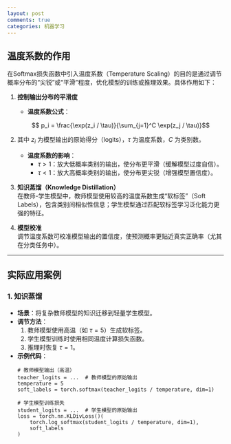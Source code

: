 ```yaml
---
layout: post
comments: true
categories: 机器学习
---
```



## 温度系数的作用
在Softmax损失函数中引入温度系数（Temperature Scaling）的目的是通过调节概率分布的“尖锐”或“平滑”程度，优化模型的训练或推理效果。具体作用如下：

1. **控制输出分布的平滑度**
    - **温度系数公式**：  
      
   $$ p_i = \frac{\exp(z_i / \tau)}{\sum_{j=1}^C \exp(z_j / \tau)}$$
2. 
      其中 $z_i$ 为模型输出的原始得分（logits），$\tau$ 为温度系数，$C$ 为类别数。
    - **温度系数的影响**：
        - $\tau > 1$：放大低概率类别的输出，使分布更平滑（缓解模型过度自信）。
        - $\tau < 1$：放大高概率类别的输出，使分布更尖锐（增强模型置信度）。

2. **知识蒸馏（Knowledge Distillation）**  
   在教师-学生模型中，教师模型使用较高的温度系数生成“软标签”（Soft Labels），包含类别间相似性信息；学生模型通过匹配软标签学习泛化能力更强的特征。

3. **模型校准**  
   调节温度系数可校准模型输出的置信度，使预测概率更贴近真实正确率（尤其在分类任务中）。

---

## 实际应用案例

### 1. 知识蒸馏
- **场景**：将复杂教师模型的知识迁移到轻量学生模型。
- **调节方法**：
    1. 教师模型使用高温（如 $\tau=5$）生成软标签。
    2. 学生模型训练时使用相同温度计算损失函数。
    3. 推理时恢复 $\tau=1$。
- **示例代码**：
  ```
  # 教师模型输出（高温）
  teacher_logits = ...  # 教师模型的原始输出
  temperature = 5
  soft_labels = torch.softmax(teacher_logits / temperature, dim=1)
  
  # 学生模型训练损失
  student_logits = ...  # 学生模型的原始输出
  loss = torch.nn.KLDivLoss()(
      torch.log_softmax(student_logits / temperature, dim=1),
      soft_labels
  )
  ```